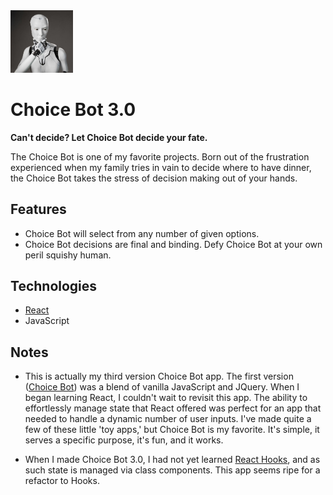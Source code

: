 <img src = 'src/choice-bot.jpg' alt = 'Choice bot portrait.' width = '100px'>

# Choice Bot 3.0

**Can't decide? Let Choice Bot decide your fate.**

The Choice Bot is one of my favorite projects. Born out of the frustration experienced when my family tries in vain to decide where to have dinner, the Choice Bot takes the stress of decision making out of your hands.

## Features

- Choice Bot will select from any number of given options.
- Choice Bot decisions are final and binding. Defy Choice Bot at your own peril squishy human.

## Technologies

- [React](https://reactjs.org/)
- JavaScript

## Notes

- This is actually my third version Choice Bot app. The first version ([Choice Bot](https://github.com/CaseyPitman/choice-maker)) was a blend of vanilla JavaScript and JQuery. When I began learning React, I couldn't wait to revisit this app. The ability to effortlessly manage state that React offered was perfect for an app that needed to handle a dynamic number of user inputs. I've made quite a few of these little 'toy apps,' but Choice Bot is my favorite. It's simple, it serves a specific purpose, it's fun, and it works. 

- When I made Choice Bot 3.0, I had not yet learned [React Hooks](https://reactjs.org/docs/hooks-intro.html), and as such state is managed via class components. This app seems ripe for a refactor to Hooks. 